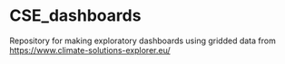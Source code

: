 # CSE_dashboards
Repository for making exploratory dashboards using gridded data from https://www.climate-solutions-explorer.eu/
